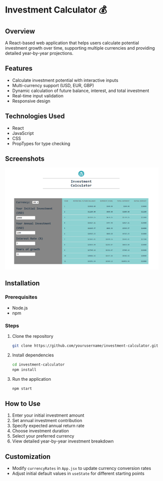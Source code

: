 # Investment Calculator 💰

## Overview
A React-based web application that helps users calculate potential investment growth over time, supporting multiple currencies and providing detailed year-by-year projections.

## Features
- Calculate investment potential with interactive inputs
- Multi-currency support (USD, EUR, GBP)
- Dynamic calculation of future balance, interest, and total investment
- Real-time input validation
- Responsive design

## Technologies Used
- React
- JavaScript
- CSS
- PropTypes for type checking

## Screenshots
![Initial View](/screenshots/initial-view.png)



## Installation

### Prerequisites
- Node.js
- npm

### Steps
1. Clone the repository
   ```bash
   git clone https://github.com/yourusername/investment-calculator.git
   ```

2. Install dependencies
   ```bash
   cd investment-calculator
   npm install
   ```

3. Run the application
   ```bash
   npm start
   ```

## How to Use
1. Enter your initial investment amount
2. Set annual investment contribution
3. Specify expected annual return rate
4. Choose investment duration
5. Select your preferred currency
6. View detailed year-by-year investment breakdown

## Customization
- Modify `currencyRates` in `App.jsx` to update currency conversion rates
- Adjust initial default values in `useState` for different starting points

